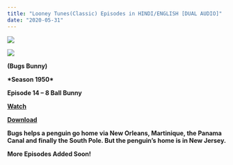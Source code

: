 ```yaml
---
title: "Looney Tunes(Classic) Episodes in HINDI/ENGLISH [DUAL AUDIO]"
date: "2020-05-31"
---
```


![](https://3.bp.blogspot.com/-mXThLlyFIYA/WwJvNIB_MuI/AAAAAAAABac/aeXqnHRrsSU_5h0KL9O1jdgbVuQQZs8FwCLcBGAs/s400/LooneyTunesWallpaper800.jpg)

[![](https://1.bp.blogspot.com/-Cjk0VCxJx2A/WwJvuXoOtwI/AAAAAAAABak/O-mrDqCVC7IFJgRyh92K_t6DWZZFbVNVgCLcBGAs/s1600/04cd8-looney2btunes2bbugs2bbunny.jpeg)](https://1.bp.blogspot.com/-Cjk0VCxJx2A/WwJvuXoOtwI/AAAAAAAABak/O-mrDqCVC7IFJgRyh92K_t6DWZZFbVNVgCLcBGAs/s1600/04cd8-looney2btunes2bbugs2bbunny.jpeg)

**(Bugs Bunny)**

**\*Season 1950\***

**Episode 14 – 8 Ball Bunny**

**[Watch](https://gplinks.co/qzu0)**

**[Download](https://gplinks.co/hPuSgi8)**

**Bugs helps a penguin go home via New Orleans, Martinique, the Panama Canal and finally the South Pole. But the penguin’s home is in New Jersey.**

**More Episodes Added Soon!**
